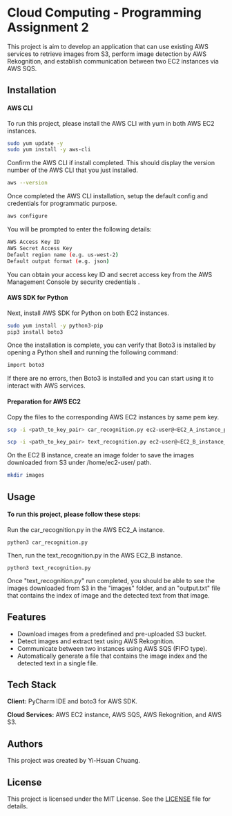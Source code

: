 
# Cloud Computing - Programming Assignment 2

This project is aim to develop an application that can use existing AWS services to retrieve images from S3, perform image detection by AWS Rekognition, and establish communication between two EC2 instances via AWS SQS.




## Installation

#### AWS CLI
To run this project, please install the AWS CLI with yum in both AWS EC2 instances.

```bash
sudo yum update -y
sudo yum install -y aws-cli
```
Confirm the AWS CLI if install completed. This should display the version number of the AWS CLI that you just installed.

```bash
aws --version
```

Once completed the AWS CLI installation, setup the default config and credentials for programmatic purpose.
```bash
aws configure
```

You will be prompted to enter the following details:
```bash
AWS Access Key ID
AWS Secret Access Key
Default region name (e.g. us-west-2)
Default output format (e.g. json)
```
You can obtain your access key ID and secret access key from the AWS Management Console by security credentials .


#### AWS SDK for Python
Next, install AWS SDK for Python on both EC2 instances.
```bash
sudo yum install -y python3-pip
pip3 install boto3
```

Once the installation is complete, you can verify that Boto3 is installed by opening a Python shell and running the following command:
```bash
import boto3
```
If there are no errors, then Boto3 is installed and you can start using it to interact with AWS services.

#### Preparation for AWS EC2
Copy the files to the corresponding AWS EC2 instances by same pem key.
```bash
scp -i <path_to_key_pair> car_recognition.py ec2-user@<EC2_A_instance_public_IP>:/home/ec2-user/

scp -i <path_to_key_pair> text_recognition.py ec2-user@<EC2_B_instance_public_IP>:/home/ec2-user/
```

On the EC2 B instance, create an image folder to save the images downloaded from S3 under /home/ec2-user/ path.
```bash
mkdir images
```


## Usage

#### To run this project, please follow these steps:

Run the car_recognition.py in the AWS EC2_A instance.
```
python3 car_recognition.py
```

Then, run the text_recognition.py in the AWS EC2_B instance.
```
python3 text_recognition.py
```

Once "text_recognition.py" run completed, you should be able to see the images downloaded from S3 in the "images" folder, and an "output.txt" file that contains the index of image and the detected text from that image.
## Features

- Download images from a predefined and pre-uploaded S3 bucket.
- Detect images and extract text using AWS Rekognition.
- Communicate between two instances using AWS SQS (FIFO type).
- Automatically generate a file that contains the image index and the detected text in a single file.


## Tech Stack

**Client:** PyCharm IDE and boto3 for AWS SDK.

**Cloud Services:** AWS EC2 instance, AWS SQS, AWS Rekognition, and AWS S3.





## Authors

This project was created by Yi-Hsuan Chuang.


## License
This project is licensed under the MIT License. See the [LICENSE](https://choosealicense.com/licenses/mit/) file for details.



